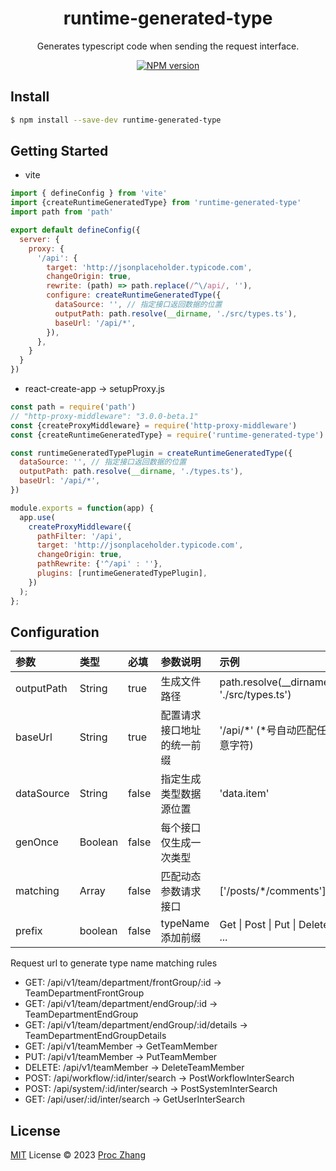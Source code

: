<h1 align="center">runtime-generated-type</h1>

<p align="center">
Generates typescript code when sending the request interface.
</p>

<p align="center">
<a href="https://www.npmjs.com/package/runtime-generated-type"><img src="https://img.shields.io/npm/v/runtime-generated-type?color=a1b858&label=" alt="NPM version"></a></p>


## Install
```bash
$ npm install --save-dev runtime-generated-type
```

## Getting Started

- vite

```javascript
import { defineConfig } from 'vite'
import {createRuntimeGeneratedType} from 'runtime-generated-type'
import path from 'path'

export default defineConfig({
  server: {
    proxy: {
      '/api': {
        target: 'http://jsonplaceholder.typicode.com',
        changeOrigin: true,
        rewrite: (path) => path.replace(/^\/api/, ''),
        configure: createRuntimeGeneratedType({
          dataSource: '', // 指定接口返回数据的位置
          outputPath: path.resolve(__dirname, './src/types.ts'),
          baseUrl: '/api/*',
        }),
      },
    }
  }
})
```

- react-create-app -> setupProxy.js
```javascript
const path = require('path')
// "http-proxy-middleware": "3.0.0-beta.1"
const {createProxyMiddleware} = require('http-proxy-middleware')
const {createRuntimeGeneratedType} = require('runtime-generated-type')

const runtimeGeneratedTypePlugin = createRuntimeGeneratedType({
  dataSource: '', // 指定接口返回数据的位置
  outputPath: path.resolve(__dirname, './types.ts'),
  baseUrl: '/api/*',
})

module.exports = function(app) {
  app.use(
    createProxyMiddleware({
      pathFilter: '/api',
      target: 'http://jsonplaceholder.typicode.com',
      changeOrigin: true,
      pathRewrite: {'^/api' : ''},
      plugins: [runtimeGeneratedTypePlugin],
    })
  );
};
```

## Configuration

| 参数 | 类型 | 必填 | 参数说明 | 示例 |
| :--- | :--- | :--- | :--- | :--- |
| outputPath | String | true | 生成文件路径 | path.resolve(__dirname, './src/types.ts') |
| baseUrl | String | true | 配置请求接口地址的统一前缀  | '/api/*' (*号自动匹配任意字符) |
| dataSource | String | false | 指定生成类型数据源位置 | 'data.item' |
| genOnce | Boolean | false | 每个接口仅生成一次类型 |   |
| matching | Array<string> | false | 匹配动态参数请求接口 | ['/posts/*/comments'] |
| prefix | boolean | false | typeName 添加前缀 | Get \| Post \| Put \| Delete ... |

Request url to generate type name matching rules

- GET:    /api/v1/team/department/frontGroup/:id       -> TeamDepartmentFrontGroup
- GET:    /api/v1/team/department/endGroup/:id         -> TeamDepartmentEndGroup
- GET:    /api/v1/team/department/endGroup/:id/details -> TeamDepartmentEndGroupDetails
- GET:    /api/v1/teamMember  -> GetTeamMember
- PUT:    /api/v1/teamMember  -> PutTeamMember
- DELETE: /api/v1/teamMember  -> DeleteTeamMember
- POST:   /api/workflow/:id/inter/search -> PostWorkflowInterSearch
- POST:   /api/system/:id/inter/search   -> PostSystemInterSearch
- GET:    /api/user/:id/inter/search     -> GetUserInterSearch

## License

[MIT](./LICENSE) License © 2023 [Proc Zhang](https://github.com/proc07)
